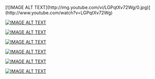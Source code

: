 <div width="100px" height="100px">
[![IMAGE ALT TEXT](http://img.youtube.com/vi/LGPqtXv72Wg/0.jpg)](http://www.youtube.com/watch?v=LGPqtXv72Wg)</div>

[![IMAGE ALT TEXT](http://img.youtube.com/vi/CqJ-6J0H4g0/0.jpg)](http://www.youtube.com/watch?v=CqJ-6J0H4g0)

[![IMAGE ALT TEXT](http://img.youtube.com/vi/NWeyUpqnKuk/0.jpg)](http://www.youtube.com/watch?v=NWeyUpqnKuk)

[![IMAGE ALT TEXT](http://img.youtube.com/vi/UjCdB5p2v0Y/0.jpg)](http://www.youtube.com/watch?v=UjCdB5p2v0Y)

[![IMAGE ALT TEXT](http://img.youtube.com/vi/24uSc5IkEXI/0.jpg)](http://www.youtube.com/watch?v=24uSc5IkEXI)

[![IMAGE ALT TEXT](http://img.youtube.com/vi/WvuJ__lgRT8/0.jpg)](http://www.youtube.com/watch?v=WvuJ__lgRT8)

[![IMAGE ALT TEXT](http://img.youtube.com/vi/jUFA6JUaAPY/0.jpg)](http://www.youtube.com/watch?v=jUFA6JUaAPY)

